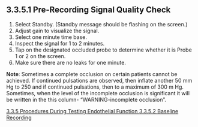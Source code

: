 ## 3.3.5.1 Pre-Recording Signal Quality Check

1. Select Standby. (Standby message should be flashing
on the screen.)
2. Adjust gain to visualize the signal.
3. Select one minute time base.
4. Inspect the
signal for 1 to 2 minutes.
5. Tap on the designated occluded probe to determine whether it is
Probe 1 or 2 on the screen.
6. Make sure there are no leaks for one minute.

**Note**:  Sometimes a complete occlusion on certain patients cannot be achieved.  If continued pulsations are observed, then inflate another 50 mm Hg to 250 and if continued pulsations, then to a maximum of 300 m Hg.  Sometimes, when the level of the incomplete occlusion is significant it will be written in the this column- “WARNING-incomplete occlusion”.

<div class="center">
<div class="btn-group">
  <a href=":pages_path:/manuals/endothelial-function/3-03-05-00-procedures-during-testing.md" class="btn btn-default">
    <span class="glyphicon glyphicon-chevron-left"></span>
    3.3.5 Procedures During Testing
  </a>

  <a href=":pages_path:/manuals/endothelial-function" class="btn btn-default">
    <span class="glyphicon glyphicon-chevron-up"></span>
    Endothelial Function
  </a>

  <a href=":pages_path:/manuals/endothelial-function/3-03-05-02-baseline-recording.md" class="btn btn-success">
    3.3.5.2 Baseline Recording
    <span class="glyphicon glyphicon-chevron-right"></span>
  </a>
</div>
</div>